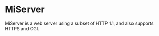 MiServer
========

MiServer is a web server using a subset of HTTP 1.1, and also supports HTTPS and CGI.
